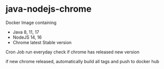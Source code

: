 # java-nodejs-chrome
Docker Image containing 
* Java 8, 11, 17
* NodeJS 14, 16
* Chrome latest Stable version


Cron Job run everyday check if chrome has released new version

if new chrome released, automatically build all tags and push to docker hub
